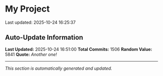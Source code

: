 # My Project


Last updated: 2025-10-24 16:25:37









































































































































































































































































































































































































































































































































































































































































































































































































































































































































































































































































































































































































































































































































































































































































































































































































































































































































































































































































































































































## Auto-Update Information

**Last Updated:** 2025-10-24 16:51:00
**Total Commits:** 1506
**Random Value:** 5841
**Quote:** _Another one!_

---
_This section is automatically generated and updated._